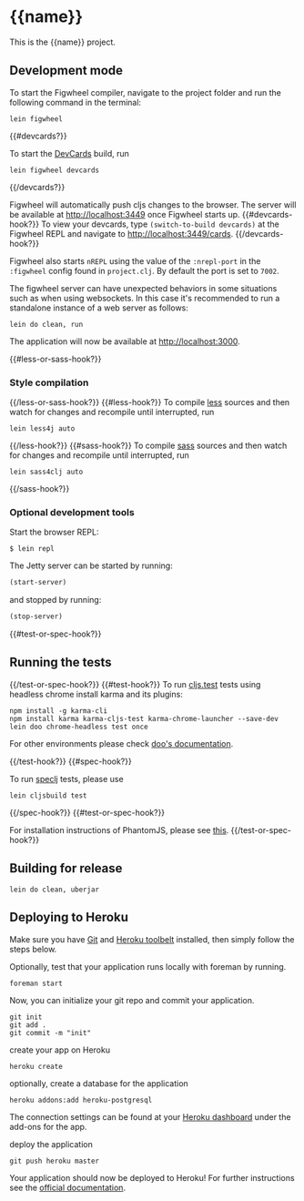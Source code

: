 # {{name}}

This is the {{name}} project.

## Development mode

To start the Figwheel compiler, navigate to the project folder and run the following command in the terminal:

```
lein figwheel
```
{{#devcards?}}

To start the [DevCards](https://github.com/bhauman/devcards) build, run

```
lein figwheel devcards
```
{{/devcards?}}

Figwheel will automatically push cljs changes to the browser. The server will be available at [http://localhost:3449](http://localhost:3449) once Figwheel starts up. {{#devcards-hook?}} To view your devcards, type `(switch-to-build devcards)` at the Figwheel REPL and navigate to [http://localhost:3449/cards](http://localhost:3449/cards). {{/devcards-hook?}}

Figwheel also starts `nREPL` using the value of the `:nrepl-port` in the `:figwheel`
config found in `project.clj`. By default the port is set to `7002`.

The figwheel server can have unexpected behaviors in some situations such as when using
websockets. In this case it's recommended to run a standalone instance of a web server as follows:

```
lein do clean, run
```

The application will now be available at [http://localhost:3000](http://localhost:3000).

{{#less-or-sass-hook?}}
### Style compilation
{{/less-or-sass-hook?}}
{{#less-hook?}}
To compile [less](https://github.com/Deraen/less4clj) sources and then watch for changes and recompile until interrupted, run
```
lein less4j auto
```
{{/less-hook?}}
{{#sass-hook?}}
To compile [sass](https://github.com/Deraen/sass4clj) sources and then watch for changes and recompile until interrupted, run
```
lein sass4clj auto
```
{{/sass-hook?}}

### Optional development tools

Start the browser REPL:

```
$ lein repl
```
The Jetty server can be started by running:

```clojure
(start-server)
```
and stopped by running:
```clojure
(stop-server)
```

{{#test-or-spec-hook?}}
## Running the tests
{{/test-or-spec-hook?}}
{{#test-hook?}}
To run [cljs.test](https://github.com/clojure/clojurescript/blob/master/src/main/cljs/cljs/test.cljs) tests using headless chrome install karma and its plugins:

```
npm install -g karma-cli
npm install karma karma-cljs-test karma-chrome-launcher --save-dev
lein doo chrome-headless test once
```

For other environments please check [doo's documentation](https://github.com/bensu/doo#setting-up-environments).

{{/test-hook?}}
{{#spec-hook?}}

To run [speclj](https://github.com/slagyr/speclj) tests, please use

```
lein cljsbuild test
```
{{/spec-hook?}}
{{#test-or-spec-hook?}}

For installation instructions of PhantomJS, please see [this](http://phantomjs.org/download.html).
{{/test-or-spec-hook?}}

## Building for release

```
lein do clean, uberjar
```

## Deploying to Heroku

Make sure you have [Git](http://git-scm.com/downloads) and [Heroku toolbelt](https://toolbelt.heroku.com/) installed, then simply follow the steps below.

Optionally, test that your application runs locally with foreman by running.

```
foreman start
```

Now, you can initialize your git repo and commit your application.

```
git init
git add .
git commit -m "init"
```
create your app on Heroku

```
heroku create
```

optionally, create a database for the application

```
heroku addons:add heroku-postgresql
```

The connection settings can be found at your [Heroku dashboard](https://dashboard.heroku.com/apps/) under the add-ons for the app.

deploy the application

```
git push heroku master
```

Your application should now be deployed to Heroku!
For further instructions see the [official documentation](https://devcenter.heroku.com/articles/clojure).

